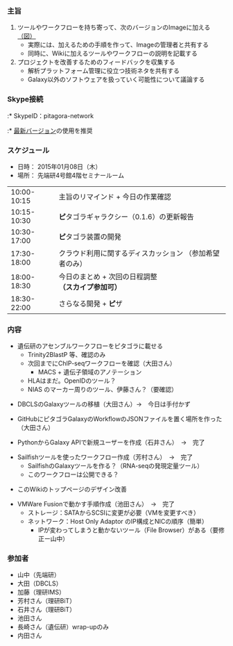 ### 主旨

1.  ツールやワークフローを持ち寄って、次のバージョンのImageに加える [（図）](http://www.pitagora-galaxy.org/_/rsrc/1416890873801/about/about_overview.png)
    -   実際には、加えるための手順を作って、Imageの管理者と共有する
    -   同時に、Wikiに加えるツールやワークフローの説明を記載する
2.  プロジェクトを改善するためのフィードバックを収集する
    -   解析プラットフォーム管理に役立つ技術ネタを共有する
    -   Galaxy以外のソフトウェアを扱っていく可能性について議論する

### Skype接続

:\* SkypeID：pitagora-network

:\* [最新バージョン](http://www.skype.com/ja/)の使用を推奨

### スケジュール

-   日時： 2015年01月08日（木）
-   場所： 先端研4号館4階セミナールーム

|             |                                                         |
|-------------|---------------------------------------------------------|
| 10:00-10:15 | 主旨のリマインド + 今日の作業確認                       |
| 10:15-10:30 | **ピ**タゴラギャラクシー（0.1.6）の更新報告             |
| 10:30-17:00 | **ピ**タゴラ装置の開発                                  |
| 17:30-18:00 | クラウド利用に関するディスカッション （参加希望者のみ） |
| 18:00-18:30 | 今日のまとめ + 次回の日程調整　**（スカイプ参加可）**   |
| 18:30-22:00 | さらなる開発 + **ピ**ザ                                 |

### 内容

-   遺伝研のアセンブルワークフローをピタゴラに載せる
    -   Trinity2BlastP 等、確認のみ
    -   次回までにChIP-seqワークフローを確認（大田さん）
        -   MACS + 遺伝子領域のアノテーション
    -   HLAはまだ。OpenIDのツール？
    -   NIAS のマーカー周りのツール、伊藤さん？（要確認）

<!-- -->

-   DBCLSのGalaxyツールの移植（大田さん）→　今日は手付かず

<!-- -->

-   GitHubにピタゴラGalaxyのWorkflowのJSONファイルを置く場所を作った（大田さん）

<!-- -->

-   PythonからGalaxy APIで新規ユーザーを作成（石井さん）　→　完了

<!-- -->

-   Sailfishツールを使ったワークフロー作成（芳村さん）　→　完了
    -   SailfishのGalaxyツールを作る？（RNA-seqの発現定量ツール）
    -   このワークフローは公開できる？

<!-- -->

-   このWikiのトップページのデザイン改善

<!-- -->

-   VMWare Fusionで動かす手順作成（池田さん）　→　完了
    -   ストレージ：SATAからSCSIに変更が必要（VMを変更すべき）
    -   ネットワーク：Host Only Adaptor のIP構成とNICの順序（簡単）
        -   IPが変わってしまうと動かないツール（File Browser）がある（要修正ー山中）

### 参加者

-   山中（先端研）
-   大田（DBCLS）
-   加藤（理研IMS）
-   芳村さん（理研BiT）
-   石井さん（理研BiT）
-   池田さん
-   長崎さん（遺伝研）wrap-upのみ
-   内田さん
